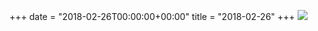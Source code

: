 +++
date = "2018-02-26T00:00:00+00:00"
title = "2018-02-26"
+++
<img class="img-fluid" src="/2018-02-26.jpg" />
